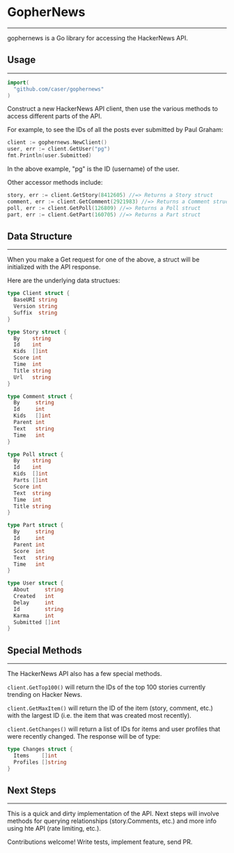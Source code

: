 # GopherNews
---
gophernews is a Go library for accessing the HackerNews API. 

## Usage
---
```go
import(
  "github.com/caser/gophernews"
)
```

Construct a new HackerNews API client, then use the various methods to access different parts of the API.

For example, to see the IDs of all the posts ever submitted by Paul Graham:

```go
client := gophernews.NewClient()
user, err := client.GetUser("pg")
fmt.Println(user.Submitted)
```

In the above example, "pg" is the ID (username) of the user. 

Other accessor methods include:

```go
story, err := client.GetStory(8412605) //=> Returns a Story struct
comment, err := client.GetComment(2921983) //=> Returns a Comment struct
poll, err := client.GetPoll(126809) //=> Returns a Poll struct
part, err := client.GetPart(160705) //=> Returns a Part struct
```

## Data Structure
---
When you make a Get request for one of the above, a struct will be initialized with the API response. 

Here are the underlying data structues:

```go
type Client struct {
  BaseURI string
  Version string
  Suffix  string
}

type Story struct {
  By    string
  Id    int
  Kids  []int
  Score int
  Time  int
  Title string
  Url   string
}

type Comment struct {
  By     string
  Id     int
  Kids   []int
  Parent int
  Text   string
  Time   int
}

type Poll struct {
  By    string
  Id    int
  Kids  []int
  Parts []int
  Score int
  Text  string
  Time  int
  Title string
}

type Part struct {
  By     string
  Id     int
  Parent int
  Score  int
  Text   string
  Time   int
}

type User struct {
  About     string
  Created   int
  Delay     int
  Id        string
  Karma     int
  Submitted []int
}
```

## Special Methods
---
The HackerNews API also has a few special methods. 

`client.GetTop100()` will return the IDs of the top 100 stories currently trending on Hacker News.

`client.GetMaxItem()` will return the ID of the item (story, comment, etc.) with the largest ID (i.e. the item that was created most recently).

`client.GetChanges()` will return a list of IDs for items and user profiles that were recently changed. The response will be of type:

```go
type Changes struct {
  Items    []int
  Profiles []string
}
```

## Next Steps
---
This is a quick and dirty implementation of the API. Next steps will involve methods for querying relationships (story.Comments, etc.) and more info using hte API (rate limiting, etc.). 

Contributions welcome! Write tests, implement feature, send PR.


